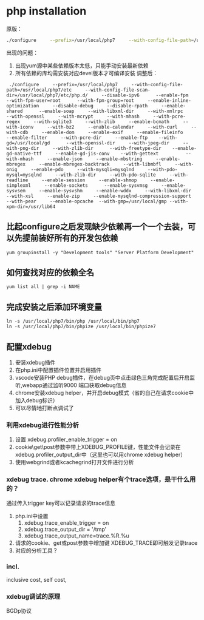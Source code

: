 # php installation

原版：
```bash
./configure     --prefix=/usr/local/php7     --with-config-file-path=/usr/local/php7/etc     --with-config-file-scan-dir=/usr/local/php7/etc/php.d/     --disable-ipv6      --enable-fpm     --with-fpm-user=nginx      --with-fpm-group=nginx     --enable-inline-optimization     --disable-debug     --disable-rpath     --enable-shared      --enable-soap     --with-libxml-dir     --with-xmlrpc     --with-openssl     --with-mcrypt     --with-mhash     --with-pcre-regex     --with-sqlite3     --with-zlib     --enable-bcmath     --with-iconv     --with-bz2     --enable-calendar     --with-curl     --with-cdb     --enable-dom     --enable-exif     --enable-fileinfo     --enable-filter     --with-pcre-dir     --enable-ftp     --with-gd     --with-openssl-dir     --with-jpeg-dir     --with-png-dir     --with-zlib-dir      --with-freetype-dir     --enable-gd-native-ttf     --enable-gd-jis-conv     --with-gettext     --with-gmp     --with-mhash     --enable-json     --enable-mbstring     --enable-mbregex     --enable-mbregex-backtrack     --with-libmbfl     --with-onig     --enable-pdo     --with-mysqli=mysqlnd     --with-pdo-mysql=mysqlnd     --with-zlib-dir     --with-pdo-sqlite     --with-readline     --enable-session     --enable-shmop     --enable-simplexml     --enable-sockets      --enable-sysvmsg     --enable-sysvsem     --enable-sysvshm     --enable-wddx     --with-libxml-dir     --with-xsl     --enable-zip     --enable-mysqlnd-compression-support     --with-pear     --enable-opcache    --enable-pcntl
```
出现的问题：
1. 出现yum源中某些依赖版本太低，只能手动安装最新依赖
2. 所有依赖的库均需安装对应devel版本才可编译安装
调整后：
```
 ./configure     --prefix=/usr/local/php7     --with-config-file-path=/usr/local/php7/etc     --with-config-file-scan-dir=/usr/local/php7/etc/php.d/     --disable-ipv6      --enable-fpm     --with-fpm-user=root      --with-fpm-group=root     --enable-inline-optimization     --disable-debug     --disable-rpath     --enable-shared      --enable-soap     --with-libxml-dir     --with-xmlrpc     --with-openssl     --with-mcrypt     --with-mhash     --with-pcre-regex     --with-sqlite3     --with-zlib     --enable-bcmath     --with-iconv     --with-bz2     --enable-calendar     --with-curl     --with-cdb     --enable-dom     --enable-exif     --enable-fileinfo     --enable-filter     --with-pcre-dir     --enable-ftp    --with-gd=/usr/local/gd      --with-openssl-dir     --with-jpeg-dir     --with-png-dir     --with-zlib-dir      --with-freetype-dir    --enable-gd-native-ttf     --enable-gd-jis-conv    --with-gettext          --with-mhash     --enable-json     --enable-mbstring     --enable-mbregex     --enable-mbregex-backtrack     --with-libmbfl     --with-onig     --enable-pdo     --with-mysqli=mysqlnd     --with-pdo-mysql=mysqlnd     --with-zlib-dir     --with-pdo-sqlite     --with-readline     --enable-session     --enable-shmop     --enable-simplexml     --enable-sockets      --enable-sysvmsg     --enable-sysvsem     --enable-sysvshm     --enable-wddx     --with-libxml-dir     --with-xsl     --enable-zip     --enable-mysqlnd-compression-support     --with-pear     --enable-opcache  --with-gmp=/usr/local/gmp --with-xpm-dir=/usr/lib64
 ```

## 比起configure之后发现缺少依赖再一个一个去装，可以先提前装好所有的开发包依赖
```
yum groupinstall -y "Development tools" "Server Platform Development"
```

## 如何查找对应的依赖全名
```
yum list all | grep -i NAME
```

## 完成安装之后添加环境变量
```
ln -s /usr/local/php7/bin/php /usr/local/bin/php7
ln -s /usr/local/php7/bin/phpize /usr/local/bin/phpize7
```

## 配置xdebug
1. 安装xdebug插件
2. 在php.ini中配置插件位置并启用插件
3. vscode安装PHP debug插件，在debug页中点击绿色三角完成配置后开启监听,webapp通过监听9000 端口获取debug信息
4. chrome安装xdebug helper，并开启debug模式（省的自己在请求cookie中加入debug标识）
5. 可以尽情地打断点调试了

### 利用xdebug进行性能分析
1. 设置 xdebug.profiler_enable_trigger = on
2. cookie\get\post参数中带上XDEBUG_PROFILE键，性能文件会记录在xdebug.profiler_output_dir中（这里也可以用chrome xdebug helper）
3. 使用webgrind或者kcachegrind打开文件进行分析

### xdebug trace. chrome xdebug helper有个trace选项，是干什么用的？
通过传入trigger key可以记录请求的trace信息
1. php.ini中设置
    1. xdebug.trace_enable_trigger = on
    2. xdebug.trace_output_dir = '/tmp'
    3. xdebug.trace_output_name=trace.%R.%u
2. 请求的cookie、get或post参数中增加键 XDEBUG_TRACE即可触发记录trace
3. 对应的分析工具？

### incl.
inclusive cost, 
self cost, 


### xdebug调试的原理
BGDp协议

